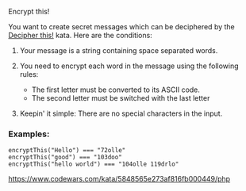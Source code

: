 Encrypt this!

You want to create secret messages which can be deciphered by the [Decipher this!](https://www.codewars.com/kata/decipher-this) kata. Here are the conditions:

1. Your message is a string containing space separated words.
2. You need to encrypt each word in the message using the following rules:

   * The first letter must be converted to its ASCII code.
   * The second letter must be switched with the last letter
3. Keepin' it simple: There are no special characters in the input.

### Examples:
```
encryptThis("Hello") === "72olle"
encryptThis("good") === "103doo"
encryptThis("hello world") === "104olle 119drlo"
```

https://www.codewars.com/kata/5848565e273af816fb000449/php
